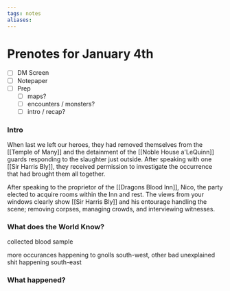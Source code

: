 ```yaml
---
tags: notes
aliases:
---
```


# Prenotes for January 4th
- [ ] DM Screen
- [ ] Notepaper
- [ ] Prep
	- [ ] maps?
	- [ ] encounters / monsters?
	- [ ] intro / recap?

### Intro

When last we left our heroes, they had removed themselves from the [[Temple of Many]] and the detainment of the [[Noble House a'LeQuinn]] guards responding to the slaughter just outside. After speaking with one [[Sir Harris Bly]], they received permission to investigate the occurrence that had brought them all together.

After speaking to the proprietor of the [[Dragons Blood Inn]], Nico, the party elected to acquire rooms within the Inn and rest. The views from your windows clearly show [[Sir Harris Bly]] and his entourage handling the scene; removing corpses, managing crowds, and interviewing witnesses.



### What does the World Know?

collected blood sample

more occurances happening to gnolls south-west, other bad unexplained shit happening south-east

### What happened?